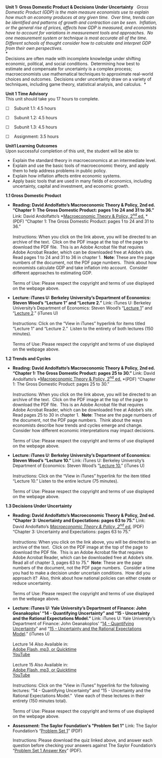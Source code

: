 **Unit 1: Gross Domestic Product & Decisions Under Uncertainty** <span
id="1"></span> 
*Gross Domestic Product (GDP) is the main measure economists use to
explain how much an economy produces at any given time.  Over time,
trends can be identified and patterns of growth and contraction can be
seen.  Inflation, or the general rise of prices, affects how GDP is
measured, and economists have to account for variations in measurement
tools and approaches.  No one measurement system or technique is most
accurate all of the time.  Different schools of thought consider how to
calculate and interpret GDP from their own perspectives.*  
 *             
 Decisions are often made with incomplete knowledge under shifting
economic, political, and social conditions.  Determining how best to
estimate and compensate for uncertainty is a complex process;
macroeconomists use mathematical techniques to approximate real-world
choices and outcomes.  Decisions under uncertainty draw on a variety of
techniques, including game theory, statistical analysis, and calculus.
 *

**Unit 1 Time Advisory**  
This unit should take you 17 hours to complete.  
  
 ☐    Subunit 1.1: 4.5 hours  
  
 ☐    Subunit 1.2: 4.5 hours  
  
 ☐    Subunit 1.3: 4.5 hours  
  
 ☐    Assignment: 3.5 hours

**Unit1 Learning Outcomes**  
Upon successful completion of this unit, the student will be able to:  
  
-   Explain the standard theory in macroeconomics at an intermediate
    level.
-   Explain and use the basic tools of macroeconomic theory, and apply
    them to help address problems in public policy.
-   Explain how inflation affects entire economic systems.
-   Apply basic tools that are used in many fields of economics,
    including uncertainty, capital and investment, and economic growth.

**1.1 Gross Domestic Product** <span id="1.1"></span> 
-   **Reading: David Andolfatto’s Macroeconomic Theory & Policy, 2nd ed.
    “Chapter 1: The Gross Domestic Product: pages 1 to 24 and 31 to
    36.”**
    Link: David Andolfatto’s *[Macroeconomic Theory & Policy,
    2<sup>nd</sup> ed.](http://mpra.ub.uni-muenchen.de/6403/) *(PDF)
    “Chapter 1: The Gross Domestic Product: pages 1 to 24 and 31 to
    36.”  
        
     Instructions: When you click on the link above, you will be
    directed to an archive of the text.  Click on the PDF image at the
    top of the page to download the PDF file.  This is an Adobe Acrobat
    file that requires Adobe Acrobat Reader, which can be downloaded
    free at Adobe’s site.  Read pages 1 to 24 and 31 to 36 in chapter
    1.  **Note**: These are the page numbers of the document, not the
    PDF page numbers.  Think about how economists calculate GDP and take
    inflation into account.  Consider different approaches to estimating
    GDP.  
        
     Terms of Use: Please respect the copyright and terms of use
    displayed on the webpage above.

-   **Lecture: iTunes U: Berkeley University’s Department of Economics:
    Steven Wood’s “Lecture 1” and “Lecture 2.”**
    Link: iTunes U: Berkeley University’s Department of Economics:
    Steven Wood’s “[Lecture
    1](http://itunes.apple.com/us/itunes-u/economics-100b-001-spring/id438300922)”
    and “[Lecture
    2](http://itunes.apple.com/us/itunes-u/economics-100b-001-spring/id438300922).”
    (iTunes U)  
        
     Instructions: Click on the “View in iTunes” hyperlink for items
    titled “Lecture 1” and “Lecture 2.”  Listen to the entirety of both
    lectures (150 minutes).  
        
     Terms of Use: Please respect the copyright and terms of use
    displayed on the webpage above.

**1.2 Trends and Cycles** <span id="1.2"></span> 
-   **Reading: David Andolfatto’s Macroeconomic Theory & Policy, 2nd ed.
    “Chapter 1: The Gross Domestic Product: pages 25 to 30.”**
    Link: David Andolfatto’s *[Macroeconomic Theory & Policy,
    2<sup>nd</sup> ed.](http://mpra.ub.uni-muenchen.de/6403/) *(PDF)
    “Chapter 1: The Gross Domestic Product: pages 25 to 30.”  
        
     Instructions: When you click on the link above, you will be
    directed to an archive of the text.  Click on the PDF image at the
    top of the page to download the PDF file.  This is an Adobe Acrobat
    file that requires Adobe Acrobat Reader, which can be downloaded
    free at Adobe’s site.  Read pages 25 to 30 in chapter 1.  **Note**:
    These are the page numbers of the document, not the PDF page
    numbers.  Think about the ways economists describe how trends and
    cycles emerge and change.  Consider how different economic
    interpretations may impact decisions.  
        
     Terms of Use: Please respect the copyright and terms of use
    displayed on the webpage above.

-   **Lecture: iTunes U: Berkeley University’s Department of Economics:
    Steven Wood’s “Lecture 10.”**
    Link: iTunes U: Berkeley University’s Department of Economics:
    Steven Wood’s “[Lecture
    10.](http://itunes.apple.com/us/itunes-u/economics-100b-001-spring/id438300922)”
    (iTunes U)  
        
     Instructions: Click on the “View in iTunes” hyperlink for the item
    titled “Lecture 10.” Listen to the entire lecture (75 minutes).  
        
     Terms of Use: Please respect the copyright and terms of use
    displayed on the webpage above.

**1.3 Decisions Under Uncertainty** <span id="1.3"></span> 
-   **Reading: David Andolfatto’s Macroeconomic Theory & Policy, 2nd ed.
    “Chapter 3: Uncertainty and Expectations: pages 63 to 75.”**
    Link: David Andolfatto’s *[Macroeconomic Theory & Policy,
    2<sup>nd</sup> ed.](http://mpra.ub.uni-muenchen.de/6403/)* (PDF)
    “Chapter 3: Uncertainty and Expectations: pages 63 to 75.”  
        
     Instructions: When you click on the link above, you will be
    directed to an archive of the text.  Click on the PDF image at the
    top of the page to download the PDF file.  This is an Adobe Acrobat
    file that requires Adobe Acrobat Reader, which can be downloaded
    free at Adobe’s site.  Read all of chapter 3, pages 63 to 75.”
     **Note**: These are the page numbers of the document, not the PDF
    page numbers.  Consider a time you had to make a decision under
    uncertain conditions.  How did you approach it?  Also, think about
    how national policies can either create or reduce uncertainty.  
        
     Terms of Use: Please respect the copyright and terms of use
    displayed on the webpage above.

-   **Lecture: iTunes U: Yale University’s Department of Finance: John
    Geanakoplos’ “14 - Quantifying Uncertainty” and “15 - Uncertainty
    and the Rational Expectations Model.”**
    Link: iTunes U: Yale University’s Department of Finance: John
    Geanakoplos’ “[14 - Quantifying
    Uncertainty](http://itunes.apple.com/us/podcast/14-quantifying-uncertainty/id428549105?i=92460075)”
    and “[15 - Uncertainty and the Rational Expectations
    Model](http://itunes.apple.com/us/podcast/15-uncertainty-rational-expectations/id428500350?i=92638781).”
    (iTunes U)  
        
     Lecture 14 Also Available in:  
     [Adobe Flash, mp3, or
    Quicktime](http://oyc.yale.edu/economics/econ-251/lecture-14)  
     [YouTube](http://www.youtube.com/watch?v=yvcg_WE5O-o)  
        
     Lecture 15 Also Available in:  
     [Adobe Flash, mp3, or
    Quicktime](http://oyc.yale.edu/economics/econ-251/lecture-15)  
     [YouTube](http://www.youtube.com/watch?v=RS2DJmyGI8Y&feature=relmfu)  
        
     Instructions: Click on the “View in iTunes” hyperlink for the
    following lectures: “14 - Quantifying Uncertainty” and “15 -
    Uncertainty and the Rational Expectations Model.”  View each of
    these lectures in their entirety (150 minutes total).  
        
     Terms of Use: Please respect the copyright and terms of use
    displayed on the webpage above.

-   **Assessment: The Saylor Foundation's "Problem Set 1"**
    Link: The Saylor Foundation’s “[Problem Set
    1](http://www.saylor.org/site/wp-content/uploads/2011/11/ECON202-Problem-Set-Unit-1.pdf)”
    (PDF)  
      
     Instructions: Please download the quiz linked above, and answer
    each question before checking your answers against The Saylor
    Foundation’s “[Problem Set 1 Answer
    Key](http://www.saylor.org/site/wp-content/uploads/2011/11/ECON202-Problem-Set-Unit-1-Answer-Key.pdf)”
    (PDF).


